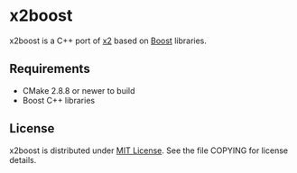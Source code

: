 x2boost
=======

x2boost is a C++ port of [x2](https://github.com/jaykang920/x2) based on
[Boost](http://www.boost.org/) libraries.

Requirements
------------

* CMake 2.8.8 or newer to build
* Boost C++ libraries

License
-------

x2boost is distributed under [MIT License](http://opensource.org/licenses/MIT).
See the file COPYING for license details.